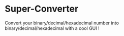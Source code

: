 # Super-Converter
Convert your binary/decimal/hexadecimal number into binary/decimal/hexadecimal with a cool GUI !
